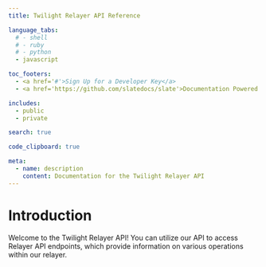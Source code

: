 ```yaml
---
title: Twilight Relayer API Reference

language_tabs:
  # - shell
  # - ruby
  # - python
  - javascript

toc_footers:
  - <a href='#'>Sign Up for a Developer Key</a>
  - <a href='https://github.com/slatedocs/slate'>Documentation Powered by Slate</a>

includes:
  - public
  - private

search: true

code_clipboard: true

meta:
  - name: description
    content: Documentation for the Twilight Relayer API
---
```


# Introduction

Welcome to the Twilight Relayer API! You can utilize our API to access Relayer API endpoints, which provide information on various operations within our relayer.
